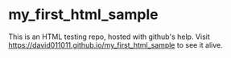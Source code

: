 # my_first_html_sample

This is an HTML testing repo, hosted with github's help.
Visit https://david011011.github.io/my_first_html_sample to see it alive.
